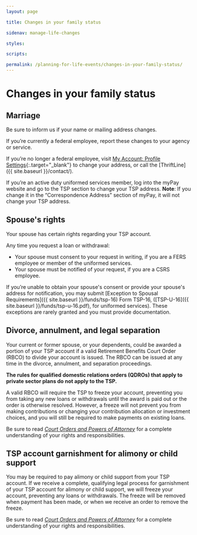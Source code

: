 ```yaml
---
layout: page

title: Changes in your family status

sidenav: manage-life-changes

styles:

scripts:

permalink: /planning-for-life-events/changes-in-your-family-status/
---
```


# Changes in your family status

## Marriage

Be sure to inform us if your name or mailing address changes.

If you’re currently a federal employee, report these changes to your agency or service.

If you’re no longer a federal employee, visit [My Account: Profile Settings](https://www.tsp.gov/tsp/profileSettings.do?subaction=view&amp;_name=profile){:.target="\_blank"} to change your address, or call the [ThriftLine]({{ site.baseurl }}/contact/).

If you’re an active duty uniformed services member, log into the myPay website and go to the TSP section to change your TSP address. **Note**: If you change it in the “Correspondence Address” section of myPay, it will not change your TSP address.

## Spouse's rights

Your spouse has certain rights regarding your TSP account.

Any time you request a loan or withdrawal:

- Your spouse must consent to your request in writing, if you are a FERS employee or member of the uniformed services.
- Your spouse must be notified of your request, if you are a CSRS employee.

If you’re unable to obtain your spouse's consent or provide your spouse's address for notification, you may submit [Exception to Spousal Requirements]({{ site.baseurl }}/funds/tsp-16) Form TSP-16, ([TSP-U-16]({{ site.baseurl }}/funds/tsp-u-16.pdf), for uniformed services). These exceptions are rarely granted and you must provide documentation.

## Divorce, annulment, and legal separation

Your current or former spouse, or your dependents, could be awarded a portion of your TSP account if a valid Retirement Benefits Court Order (RBCO) to divide your account is issued.  The RBCO can be issued at any time in the divorce, annulment, and separation proceedings.

**The rules for qualified domestic relations orders (QDROs) that apply to private sector plans do not apply to the TSP.**

A valid RBCO will require the TSP to freeze your account, preventing you from taking any new loans or withdrawals until the award is paid out or the order is otherwise resolved. However, a freeze will not prevent you from making contributions or changing your contribution allocation or investment choices, and you will still be required to make payments on existing loans.

Be sure to read *[Court Orders and Powers of Attorney](/publications/tspbk11.pdf)* for a complete understanding of your rights and responsibilities.

## TSP account garnishment for alimony or child support

You may be required to pay alimony or child support from your TSP account. If we receive a complete, qualifying legal process for garnishment of your TSP account for alimony or child support, we will freeze your account, preventing any loans or withdrawals. The freeze will be removed when payment has been made, or when we receive an order to remove the freeze.

Be sure to read *[Court Orders and Powers of Attorney](/publications/tspbk11.pdf)* for a complete understanding of your rights and responsibilities.

<!-- CONTENT END -->
